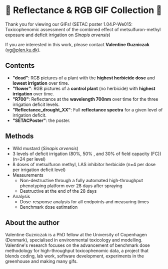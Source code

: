 # 🌱 Reflectance & RGB GIF Collection 🌱

Thank you for viewing our GIFs!  (SETAC poster 1.04.P-We015: Toxicophenomic assessment of the combined effect of metsulfuron-methyl exposure and deficit irrigation on *Sinapis arvensis*)

If you are interested in this work, please contact **Valentine Guzniczak** (vg@plen.ku.dk).

## Contents

- **"dead"**: RGB pictures of a plant with the **highest herbicide dose** and **lowest irrigation** over time.
- **"flower"**: RGB pictures of a **control plant** (no herbicide) with **highest irrigation** over time.
- **"R700"**: Reflectance at the **wavelength 700nm** over time for the three irrigation deficit levels.
- **"Reflectance_drought_XX"**: Full **reflectance spectra** for a given level of irrigation deficit.
- **"SETACPoster"**: the poster.

## Methods
- Wild mustard (*Sinapis arvensis*)
- 3 levels of deficit irrigation (80%, 50% , and 30% of field capacity (FC)) (n=24 per level)
- 8 doses of metsulfuron methyl, LAS inhibitor herbicide (n=4 per dose per irrigation deficit  level)
- Measurements
  - Non-destructive through a fully automated high-throughput phenotyping platform over 28 days after spraying 
  - Destructive at the end of the 28 days
- Analysis
  - Dose-response analysis for all endpoints and measuring times
  - Benchmark dose estimation
 
## About the author
Valentine Guzniczak is a PhD fellow at the University of Copenhagen (Denmark), specialised in environmental toxicology and modelling. Valentine's research focuses on the advancement of benchmark dose methodology for high-throughput toxicophenomic data, a project that blends coding, lab work, software development, experiments in the greenhouse and making many gifs.

